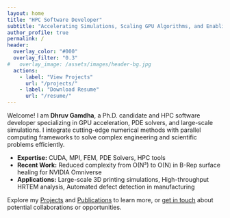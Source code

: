 ```yaml
---
layout: home
title: "HPC Software Developer"
subtitle: "Accelerating Simulations, Scaling GPU Algorithms, and Enabling Next-Gen Computational Engineering"
author_profile: true
permalink: /
header:
  overlay_color: "#000"
  overlay_filter: "0.3"
#   overlay_image: /assets/images/header-bg.jpg
  actions:
    - label: "View Projects"
      url: "/projects/"
    - label: "Download Resume"
      url: "/resume/"
---
```


Welcome! I am **Dhruv Gamdha**, a Ph.D. candidate and HPC software developer specializing in GPU acceleration, PDE solvers, and large-scale simulations. I integrate cutting-edge numerical methods with parallel computing frameworks to solve complex engineering and scientific problems efficiently.

- **Expertise:** CUDA, MPI, FEM, PDE Solvers, HPC tools
- **Recent Work:** Reduced complexity from O(N³) to O(N) in B-Rep surface healing for NVIDIA Omniverse
- **Applications:** Large-scale 3D printing simulations, High-throughput HRTEM analysis, Automated defect detection in manufacturing

Explore my [Projects](/projects/) and [Publications](/publications/) to learn more, or [get in touch](/contact/) about potential collaborations or opportunities.